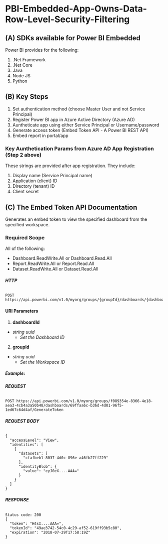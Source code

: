 # PBI-Embedded-App-Owns-Data-Row-Level-Security-Filtering

## (A) SDKs available for Power BI Embedded
Power BI provides for the following:
1. .Net Framework
2. .Net Core
3. Java
4. Node JS
5. Python

## (B) Key Steps
1. Set authentication method (choose Master User and not Service Principal)
2. Register Power BI app in Azure Active Directory (Azure AD)
3. Auntheticate app using either Service Principal or Username/password
4. Generate access token (Embed Token API - A Power BI REST API)
5. Embed report in portal/app

### Key Aunthetication Params from Azure AD App Registration (Step 2 above)
These strings are provided after app registration.
They include:
1. Display name (Service Principal name)
2. Application (client} ID
3. Directory (tenant) ID
4. Client secret

## (C) The Embed Token API Documentation

Generates an embed token to view the specified dashboard from the specified workspace.

### Required Scope
All of the following:

 - Dashboard.ReadWrite.All or Dashboard.Read.All
 - Report.ReadWrite.All or Report.Read.All
 - Dataset.ReadWrite.All or Dataset.Read.All

###### **HTTP**
```
POST https://api.powerbi.com/v1.0/myorg/groups/{groupId}/dashboards/{dashboardId}/GenerateToken
```

#### **URI Parameters**
1. **dashboardId**      
  - *string uuid* 
     - *Set the Dashboard ID*
2. **groupId**          
  - *string uuid*
    - *Set the Workspace ID*

##### Example:

###### **REQUEST**
```
POST https://api.powerbi.com/v1.0/myorg/groups/f089354e-8366-4e18-aea3-4cb4a3a50b48/dashboards/69ffaa6c-b36d-4d01-96f5-1ed67c64d4af/GenerateToken
```

###### **REQUEST BODY**
```
{
  "accessLevel": "View",
  "identities": [
    {
      "datasets": [
        "cfafbeb1-8037-4d0c-896e-a46fb27ff229"
      ],
      "identityBlob": {
        "value": "eyJ0eX....AAA="
      }
    }
  ]
}
```

###### **RESPONSE**
```
Status code: 200
{
  "token": "H4sI....AAA=",
  "tokenId": "49ae3742-54c0-4c29-af52-619ff93b5c80",
  "expiration": "2018-07-29T17:58:19Z"
}
```



